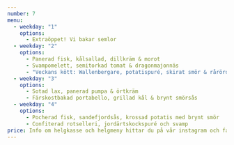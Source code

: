 ```yaml
---
number: 7
menu:
  - weekday: "1"
    options:
      - Extraöppet! Vi bakar semlor
  - weekday: "2"
    options:
      - Panerad fisk, kålsallad, dillkräm & morot
      - Svampomelett, semitorkad tomat & dragonmajonnäs
      - "Veckans kött: Wallenbergare, potatispuré, skirat smör & rårörda lingon"
  - weekday: "3"
    options:
      - Sotad lax, panerad pumpa & örtkräm
      - Färskostbakad portabello, grillad kål & brynt smörsås
  - weekday: "4"
    options:
      - Pocherad fisk, sandefjordsås, krossad potatis med brynt smör
      - Confiterad rotselleri, jordärtskockspuré och svamp
price: Info om helgkasse och helgmeny hittar du på vår instagram och facebooksida.
---
```

